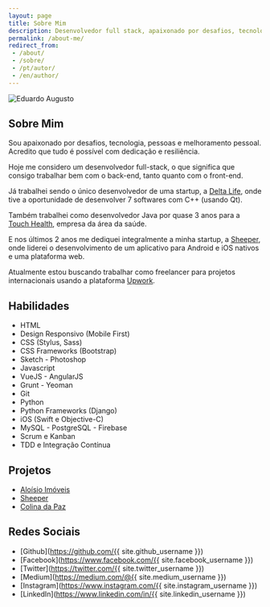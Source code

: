 ```yaml
---
layout: page
title: Sobre Mim
description: Desenvolvedor full stack, apaixonado por desafios, tecnologia, pessoas e melhoramento pessoal.
permalink: /about-me/
redirect_from:
 - /about/
 - /sobre/
 - /pt/autor/
 - /en/author/
---
```


<img itemprop="image" class="img-rounded" src="http://res.cloudinary.com/mreaugusto/image/upload/v1527154393/me.jpg" alt="Eduardo Augusto">

## Sobre Mim

Sou apaixonado por desafios, tecnologia, pessoas e melhoramento pessoal.
Acredito que tudo é possível com dedicação e resiliência.

Hoje me considero um desenvolvedor full-stack, o que significa que consigo trabalhar bem
com o back-end, tanto quanto com o front-end.

Já trabalhei sendo o único desenvolvedor de uma startup, a [Delta Life](http://www.deltalife.com.br/),
onde tive a oportunidade de desenvolver 7 softwares com C++ (usando Qt).

Também trabalhei como desenvolvedor Java por quase 3 anos para a [Touch Health](http://touchhealth.com.br/),
empresa da área da saúde.

E nos últimos 2 anos me dediquei integralmente a minha startup, a [Sheeper](http://www.sheeper.com/), 
onde liderei o desenvolvimento de um aplicativo para Android e iOS nativos e uma plataforma web.

Atualmente estou buscando trabalhar como freelancer para projetos internacionais usando
a plataforma [Upwork](https://www.upwork.com/freelancers/~013ee7d0843e070699?viewMode=1).

## Habilidades

<ul class="skill-list">
  <li>HTML</li>
  <li>Design Responsivo (Mobile First)</li>
  <li>CSS (Stylus, Sass)</li>
  <li>CSS Frameworks (Bootstrap)</li>
  <li>Sketch - Photoshop</li>
  <li>Javascript</li>
  <li>VueJS - AngularJS</li>
  <li>Grunt - Yeoman</li>
  <li>Git</li>
  <li>Python</li>
  <li>Python Frameworks (Django)</li>
  <li>iOS (Swift e Objective-C)</li>
  <li>MySQL - PostgreSQL - Firebase</li>
  <li>Scrum e Kanban</li>
  <li>TDD e Integração Contínua</li>
</ul>

## Projetos

<ul>
  <li><a href="http://www.aloisioimoveis.com.br/">Aloísio Imóveis</a></li>
  <li><a href="http://www.sheeper.com/">Sheeper</a></li>
  <li><a href="http://www.colinadapaz.com.br/">Colina da Paz</a></li>
</ul>

## Redes Sociais

- [Github](https://github.com/{{ site.github_username }})
- [Facebook](https://www.facebook.com/{{ site.facebook_username }})
- [Twitter](https://twitter.com/{{ site.twitter_username }})
- [Medium](https://medium.com/@{{ site.medium_username }})
- [Instagram](https://www.instagram.com/{{ site.instagram_username }})
- [LinkedIn](https://www.linkedin.com/in/{{ site.linkedin_username }})
